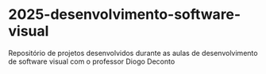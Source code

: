 # 2025-desenvolvimento-software-visual
Repositório de projetos desenvolvidos durante as aulas de desenvolvimento de software visual com o professor Diogo Deconto
